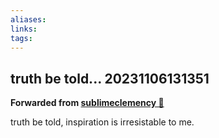 ```yaml
---
aliases: 
links: 
tags: 
---
```

## truth be told... 20231106131351

**Forwarded from [sublimeclemency 🎄](https://t.me/sublimeclemency)**

truth be told, inspiration is irresistable to me.
